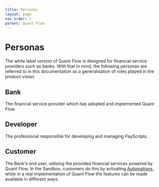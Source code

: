 ```yaml
---
title: Personas
layout: page
nav_order: 1
parent: Quant Flow
---
```


# Personas
The white label version of Quant Flow is designed for financial service providers such as banks. With that in mind, the following personas are referred to in this documentation as a generalisation of roles played in the product vision.

## Bank
The financial service provider which has adopted and implemented Quant Flow.

## Developer
The professional responsible for developing and managing PayScripts.

## Customer
The Bank's end user, utilising the provided financial services powered by Quant Flow. In the Sandbox, customers do this by activating [Automations], while in a real implementation of Quant Flow the features can be made available in different ways.

[automations]: /docs/sandbox/automations